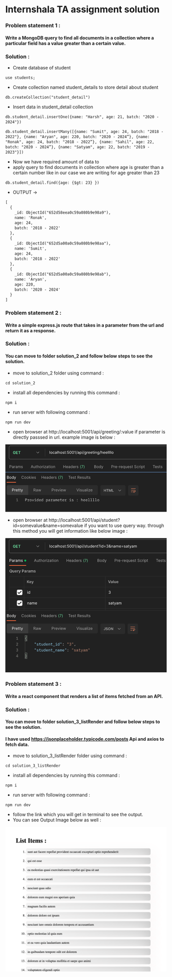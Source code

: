 # Internshala TA assignment solution

### Problem statement 1 : 
#### Write a MongoDB query to find all documents in a collection where a particular field has a value greater than a certain value.

### Solution : 
- Create database of student 
```
use students;
```
- Create collection named student_details to store detail about student
```
db.createCollection("student_detail")
```


- Insert data in student_detail collection
```
db.student_detail.insertOne({name: "Harsh", age: 21, batch: "2020 - 2024"})
```
```
db.student_detail.insertMany([{name: "Sumit", age: 24, batch: "2018 - 2022"}, {name: "Aryan", age: 220, batch: "2020 - 2024”}, {name: "Ronak", age: 24, batch: "2018 - 2022”}, {name: "Sahil", age: 22, batch: "2020 - 2024”}, {name: "Satyam", age: 22, batch: "2019 - 2023"}])
```


- Now we have required amount of data to 
- apply query to find documents in collection where age is greater than a certain number like in our case we are writing for age greater than 23

```
db.student_detail.find({age: {$gt: 23} })
```
- OUTPUT -> 

```
[
  {
    _id: ObjectId("652d58eea0c59a080b9e98a9"),
    name: 'Ronak',
    age: 24,
    batch: '2018 - 2022'
  },
  {
    _id: ObjectId("652d5a00a0c59a080b9e98aa"),
    name: 'Sumit',
    age: 24,
    batch: '2018 - 2022'
  },
  {
    _id: ObjectId("652d5a00a0c59a080b9e98ab"),
    name: 'Aryan',
    age: 220,
    batch: '2020 - 2024'
  }
]
```

### Problem statement 2 : 
#### Write a simple express.js route that takes in a parameter from the url and return it as a response.

### Solution :
#### You can move to folder solution_2 and follow below steps to see the solution.

- move to solution_2 folder using command :
```
cd solution_2
```
- install all dependencies by running this command :
```
npm i 
```
- run server with following command :
```
npm run dev
```
- open browser at http://localhost:5001/api/greeting/:value if parameter is directly passsed in url. example image is below :

![Output Image](assets/paramImage.png)

- open browser at http://localhost:5001/api/student?id=somevalue&name=somevalue if you want to use query way. through this method you will get information like below image : 

![Output Image](assets/queryImage.png)


### Problem statement 3 : 
#### Write a react component that renders a list of items fetched from an API.

### Solution :
#### You can move to folder solution_3_listRender and follow below steps to see the solution.
#### I have used https://jsonplaceholder.typicode.com/posts Api and axios to fetch data.

- move to solution_3_listRender folder using command :
```
cd solution_3_listRender
```
- install all dependencies by running this command :
```
npm i 
```
- run server with following command :
```
npm run dev
```
- follow the link which you will get in terminal to see the output.
- You can see Output Image below as well : 

![Output Image](assets/listImage.png)